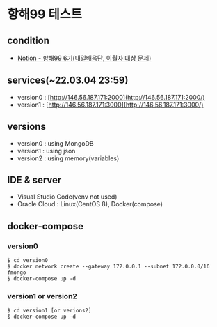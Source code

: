 # 항해99 테스트

## condition

- [Notion - 항해99 6기(내일배움단, 이월자 대상 문제)](https://teamsparta.notion.site/99-6-1410a5c9c3eb48af8887f283a9e531bc)

## services(~22.03.04 23:59)

- version0 : [http://146.56.187.171:2000](http://146.56.187.171:2000/)
- version1 : [http://146.56.187.171:3000](http://146.56.187.171:3000/)

## versions

- version0 : using MongoDB
- version1 : using json
- version2 : using memory(variables)

## IDE & server

- Visual Studio Code(venv not used)
- Oracle Cloud : Linux(CentOS 8), Docker(compose)

## docker-compose

### version0

```
$ cd version0
$ docker network create --gateway 172.0.0.1 --subnet 172.0.0.0/16 fmongo
$ docker-compose up -d
```

### version1 or version2

```
$ cd version1 [or verions2]
$ docker-compose up -d
```
